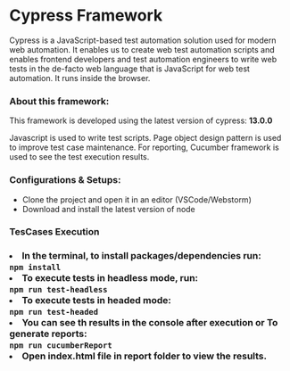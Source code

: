 <h1> Cypress Framework</h1>
<p>
Cypress is a JavaScript-based test automation solution used for modern web automation. It enables us to create web test automation scripts and enables frontend developers and test automation engineers to write web tests in the de-facto web language that is JavaScript for web test automation. It runs inside the browser.
</p>

<h3>About this framework:</h3>
<p>This framework is developed using the latest version of cypress: <B>13.0.0</B>
</p>

Javascript is used to write test scripts. Page object design pattern is used to improve test case maintenance. 
For reporting, Cucumber framework is used to see the test execution results.

<h3>Configurations & Setups:</h3>
<ul>
    <li>Clone the project and open it in an editor (VSCode/Webstorm) </li>
    <li>Download and install the latest version of node</li>
</ul>
<h3>TesCases Execution<h3>
 <li>In the terminal, to install packages/dependencies run:<br> 
    <code>npm install</code> 
<li>To execute tests in headless mode, run: <Br>
    <code>npm run test-headless</code>
</li>
 <li>To execute tests in headed mode:<br> 
    <code>npm run test-headed</code> 
</li>
 <li>You can see th results in the console after execution or To generate reports:<br> 
    <code>npm run cucumberReport</code>
</li> 
<li>Open index.html file in report folder to view the results.<br> 
</li> 
